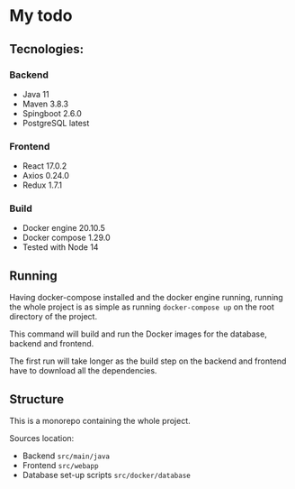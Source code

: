 # My todo
## Tecnologies:
### Backend
- Java 11
- Maven 3.8.3
- Spingboot 2.6.0
- PostgreSQL latest

### Frontend
- React 17.0.2
- Axios 0.24.0
- Redux 1.7.1

### Build
- Docker engine 20.10.5
- Docker compose 1.29.0
- Tested with Node 14

## Running
Having docker-compose installed and the docker engine running, running the whole project is as simple as running `docker-compose up` on the root directory of the project.

This command will build and run the Docker images for the database, backend and frontend.

The first run will take longer as the build step on the backend and frontend have to download all the dependencies.

## Structure
This is a monorepo containing the whole project.

Sources location:
- Backend `src/main/java`
- Frontend `src/webapp`
- Database set-up scripts `src/docker/database`
